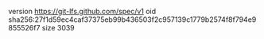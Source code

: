 version https://git-lfs.github.com/spec/v1
oid sha256:27f1d59ec4caf37375eb99b436503f2c957139c1779b2574f8f794e9855526f7
size 3039
